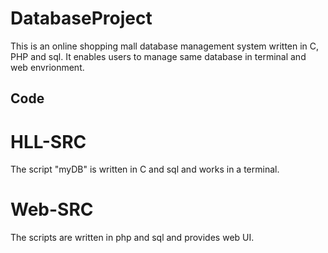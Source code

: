 # DatabaseProject
This is an online shopping mall database management system written in C, PHP and sql.
It enables users to manage same database in terminal and web envrionment. 

## Code
# HLL-SRC
The script "myDB" is written in C and sql and works in a terminal.

# Web-SRC
The scripts are written in php and sql and provides web UI.
